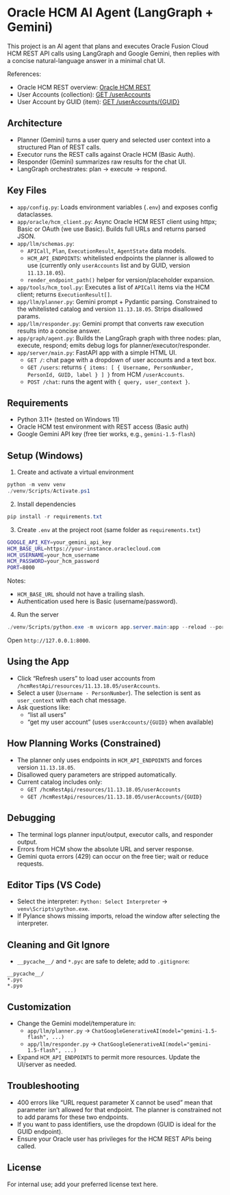 # Oracle HCM AI Agent (LangGraph + Gemini)

This project is an AI agent that plans and executes Oracle Fusion Cloud HCM REST API calls using LangGraph and Google Gemini, then replies with a concise natural-language answer in a minimal chat UI.

References:
- Oracle HCM REST overview: [Oracle HCM REST](https://docs.oracle.com/en/cloud/saas/human-resources/farws/index.html)
- User Accounts (collection): [GET /userAccounts](https://docs.oracle.com/en/cloud/saas/human-resources/farws/op-useraccounts-get.html)
- User Account by GUID (item): [GET /userAccounts/{GUID}](https://docs.oracle.com/en/cloud/saas/human-resources/farws/op-useraccounts-guid-get.html)

## Architecture
- Planner (Gemini) turns a user query and selected user context into a structured Plan of REST calls.
- Executor runs the REST calls against Oracle HCM (Basic Auth).
- Responder (Gemini) summarizes raw results for the chat UI.
- LangGraph orchestrates: plan → execute → respond.

## Key Files
- `app/config.py`: Loads environment variables (`.env`) and exposes config dataclasses.
- `app/oracle/hcm_client.py`: Async Oracle HCM REST client using httpx; Basic or OAuth (we use Basic). Builds full URLs and returns parsed JSON.
- `app/llm/schemas.py`:
  - `APICall`, `Plan`, `ExecutionResult`, `AgentState` data models.
  - `HCM_API_ENDPOINTS`: whitelisted endpoints the planner is allowed to use (currently only `userAccounts` list and by GUID, version `11.13.18.05`).
  - `render_endpoint_path()` helper for version/placeholder expansion.
- `app/tools/hcm_tool.py`: Executes a list of `APICall` items via the HCM client; returns `ExecutionResult[]`.
- `app/llm/planner.py`: Gemini prompt + Pydantic parsing. Constrained to the whitelisted catalog and version `11.13.18.05`. Strips disallowed params.
- `app/llm/responder.py`: Gemini prompt that converts raw execution results into a concise answer.
- `app/graph/agent.py`: Builds the LangGraph graph with three nodes: plan, execute, respond; emits debug logs for planner/executor/responder.
- `app/server/main.py`: FastAPI app with a simple HTML UI.
  - `GET /`: chat page with a dropdown of user accounts and a text box.
  - `GET /users`: returns `{ items: [ { Username, PersonNumber, PersonId, GUID, label } ] }` from HCM `/userAccounts`.
  - `POST /chat`: runs the agent with `{ query, user_context }`.

## Requirements
- Python 3.11+ (tested on Windows 11)
- Oracle HCM test environment with REST access (Basic auth)
- Google Gemini API key (free tier works, e.g., `gemini-1.5-flash`)

## Setup (Windows)
1. Create and activate a virtual environment
```powershell
python -m venv venv
./venv/Scripts/Activate.ps1
```

2. Install dependencies
```powershell
pip install -r requirements.txt
```

3. Create `.env` at the project root (same folder as `requirements.txt`)
```bash
GOOGLE_API_KEY=your_gemini_api_key
HCM_BASE_URL=https://your-instance.oraclecloud.com
HCM_USERNAME=your_hcm_username
HCM_PASSWORD=your_hcm_password
PORT=8000
```
Notes:
- `HCM_BASE_URL` should not have a trailing slash.
- Authentication used here is Basic (username/password).

4. Run the server
```powershell
./venv/Scripts/python.exe -m uvicorn app.server.main:app --reload --port 8000
```
Open `http://127.0.0.1:8000`.

## Using the App
- Click “Refresh users” to load user accounts from `/hcmRestApi/resources/11.13.18.05/userAccounts`.
- Select a user (`Username - PersonNumber`). The selection is sent as `user_context` with each chat message.
- Ask questions like:
  - “list all users”
  - “get my user account” (uses `userAccounts/{GUID}` when available)

## How Planning Works (Constrained)
- The planner only uses endpoints in `HCM_API_ENDPOINTS` and forces version `11.13.18.05`.
- Disallowed query parameters are stripped automatically.
- Current catalog includes only:
  - `GET /hcmRestApi/resources/11.13.18.05/userAccounts`
  - `GET /hcmRestApi/resources/11.13.18.05/userAccounts/{GUID}`

## Debugging
- The terminal logs planner input/output, executor calls, and responder output.
- Errors from HCM show the absolute URL and server response.
- Gemini quota errors (429) can occur on the free tier; wait or reduce requests.

## Editor Tips (VS Code)
- Select the interpreter: `Python: Select Interpreter` → `venv\Scripts\python.exe`.
- If Pylance shows missing imports, reload the window after selecting the interpreter.

## Cleaning and Git Ignore
- `__pycache__/` and `*.pyc` are safe to delete; add to `.gitignore`:
```gitignore
__pycache__/
*.pyc
*.pyo
```

## Customization
- Change the Gemini model/temperature in:
  - `app/llm/planner.py` → `ChatGoogleGenerativeAI(model="gemini-1.5-flash", ...)`
  - `app/llm/responder.py` → `ChatGoogleGenerativeAI(model="gemini-1.5-flash", ...)`
- Expand `HCM_API_ENDPOINTS` to permit more resources. Update the UI/server as needed.

## Troubleshooting
- 400 errors like “URL request parameter X cannot be used” mean that parameter isn’t allowed for that endpoint. The planner is constrained not to add params for these two endpoints.
- If you want to pass identifiers, use the dropdown (GUID is ideal for the GUID endpoint).
- Ensure your Oracle user has privileges for the HCM REST APIs being called.

## License
For internal use; add your preferred license text here.
